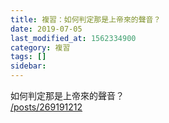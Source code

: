 ```yaml
---
title: 複習：如何判定那是上帝來的聲音？
date: 2019-07-05
last_modified_at: 1562334900
category: 複習
tags: []
sidebar: 
---
```


<p>如何判定那是上帝來的聲音？<br/>
<a href="/posts/269191212" target="_blank">/posts/269191212</a></p>
<p> </p>

